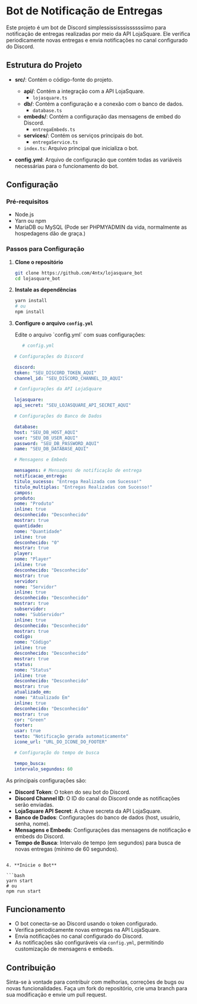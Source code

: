 # Bot de Notificação de Entregas

Este projeto é um bot de Discord simplessississsissssssiimo para notificação de entregas realizadas por meio da API LojaSquare. Ele verifica periodicamente novas entregas e envia notificações no canal configurado do Discord.

## Estrutura do Projeto

- **src/**: Contém o código-fonte do projeto.

  - **api/**: Contém a integração com a API LojaSquare.
    - `lojasquare.ts`
  - **db/**: Contém a configuração e a conexão com o banco de dados.
    - `database.ts`
  - **embeds/**: Contém a configuração das mensagens de embed do Discord.
    - `entregaEmbeds.ts`
  - **services/**: Contém os serviços principais do bot.
    - `entregaService.ts`
  - `index.ts`: Arquivo principal que inicializa o bot.

- **config.yml**: Arquivo de configuração que contém todas as variáveis necessárias para o funcionamento do bot.

## Configuração

### Pré-requisitos

- Node.js
- Yarn ou npm
- MariaDB ou MySQL (Pode ser PHPMYADMIN da vida, normalmente as hospedagens dão de graça.)

### Passos para Configuração

1. **Clone o repositório**

   ```bash
   git clone https://github.com/4ntx/lojasquare_bot
   cd lojasquare_bot
   ```

2. **Instale as dependências**

   ```bash
   yarn install
   # ou
   npm install
   ```

3. **Configure o arquivo `config.yml`**

      <summary>Edite o arquivo `config.yml` com suas configurações:</summary>
```yaml
      # config.yml

   # Configurações do Discord

   discord:
   token: "SEU_DISCORD_TOKEN_AQUI"
   channel_id: "SEU_DISCORD_CHANNEL_ID_AQUI"

   # Configurações da API LojaSquare

   lojasquare:
   api_secret: "SEU_LOJASQUARE_API_SECRET_AQUI"

   # Configurações do Banco de Dados

   database:
   host: "SEU_DB_HOST_AQUI"
   user: "SEU_DB_USER_AQUI"
   password: "SEU_DB_PASSWORD_AQUI"
   name: "SEU_DB_DATABASE_AQUI"

   # Mensagens e Embeds

   mensagens: # Mensagens de notificação de entrega
   notificacao_entrega:
   titulo_sucesso: "Entrega Realizada com Sucesso!"
   titulo_multiplas: "Entregas Realizadas com Sucesso!"
   campos:
   produto:
   nome: "Produto"
   inline: true
   desconhecido: "Desconhecido"
   mostrar: true
   quantidade:
   nome: "Quantidade"
   inline: true
   desconhecido: "0"
   mostrar: true
   player:
   nome: "Player"
   inline: true
   desconhecido: "Desconhecido"
   mostrar: true
   servidor:
   nome: "Servidor"
   inline: true
   desconhecido: "Desconhecido"
   mostrar: true
   subservidor:
   nome: "SubServidor"
   inline: true
   desconhecido: "Desconhecido"
   mostrar: true
   codigo:
   nome: "Código"
   inline: true
   desconhecido: "Desconhecido"
   mostrar: true
   status:
   nome: "Status"
   inline: true
   desconhecido: "Desconhecido"
   mostrar: true
   atualizado_em:
   nome: "Atualizado Em"
   inline: true
   desconhecido: "Desconhecido"
   mostrar: true
   cor: "Green"
   footer:
   usar: true
   texto: "Notificação gerada automaticamente"
   icone_url: "URL_DO_ICONE_DO_FOOTER"

   # Configuração do tempo de busca

   tempo_busca:
   intervalo_segundos: 60

   ```

   As principais configurações são:

   - **Discord Token**: O token do seu bot do Discord.
   - **Discord Channel ID**: O ID do canal do Discord onde as notificações serão enviadas.
   - **LojaSquare API Secret**: A chave secreta da API LojaSquare.
   - **Banco de Dados**: Configurações do banco de dados (host, usuário, senha, nome).
   - **Mensagens e Embeds**: Configurações das mensagens de notificação e embeds do Discord.
   - **Tempo de Busca**: Intervalo de tempo (em segundos) para busca de novas entregas (mínimo de 60 segundos).

   ```

4. **Inicie o Bot**

   ```bash
   yarn start
   # ou
   npm run start
   ```

## Funcionamento

- O bot conecta-se ao Discord usando o token configurado.
- Verifica periodicamente novas entregas na API LojaSquare.
- Envia notificações no canal configurado do Discord.
- As notificações são configuráveis via `config.yml`, permitindo customização de mensagens e embeds.

## Contribuição

Sinta-se à vontade para contribuir com melhorias, correções de bugs ou novas funcionalidades. Faça um fork do repositório, crie uma branch para sua modificação e envie um pull request.
